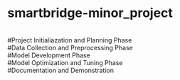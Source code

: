 # smartbridge-minor_project
<br>
#Project Initialiazation and Planning Phase
<br>
#Data Collection and Preprocessing Phase
<br>
#Model Development Phase
<br>
#Model Optimization and Tuning Phase
<br>
#Documentation and Demonstration
<br>
